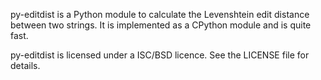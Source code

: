 py-editdist is a Python module to calculate the Levenshtein edit distance between two strings. It is implemented as a CPython module and is quite fast.

py-editdist is licensed under a ISC/BSD licence. See the LICENSE file for details.